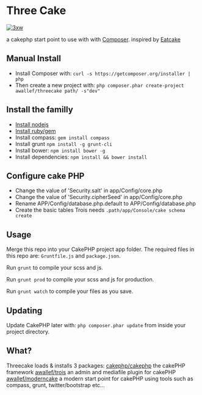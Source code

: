 # Three Cake

[![3xw](https://raw.github.com/awallef/trois/master/Trois/composer/data/logo/logo.png)](http://www.3xw.ch)

a cakephp start point to use with with [Composer](http://getcomposer.org/).
inspired by [Eatcake](https://github.com/shama/eatcake/)

## Manual Install

* Install Composer with: `curl -s https://getcomposer.org/installer | php`
* Then create a new project with: `php composer.phar create-project awallef/threecake path/ -s"dev"`

## Install the familly 
* [Install nodejs](https://github.com/joyent/node/wiki/Installation)
* [Install ruby/gem](http://docs.rubygems.org/read/chapter/3)
* Install compass: `gem install compass`
* Install grunt `npm install -g grunt-cli`
* Install bower: `npm install bower -g`
* Install dependencies: `npm install && bower install`

## Configure cake PHP
* Change the value of 'Security.salt' in app/Config/core.php 
* Change the value of 'Security.cipherSeed' in app/Config/core.php
* Rename APP/Config/database.php.default to APP/Config/database.php
* Create the basic tables Trois needs `.path/app/Console/cake schema create`

## Usage

Merge this repo into your CakePHP project app folder. The required files in this repo
are: `Gruntfile.js` and `package.json`.

Run `grunt` to compile your scss and js.

Run `grunt prod` to compile your scss and js for production.

Run `grunt watch` to compile your files as you save.

## Updating

Update CakePHP later with: `php composer.phar update` from inside your project directory.

## What?

Threecake loads & installs 3 packages:
[cakephp/cakephp](https://github.com/cakephp/cakephp/) the cakePHP framework
[awallef/trois](https://github.com/awallef/trois/) an admin and mediafile plugin for cakePHP
[awallef/moderncake](https://github.com/awallef/moderncake/) a modern start point for cakePHP using tools such as compass, grunt, twitter/bootstrap etc...


